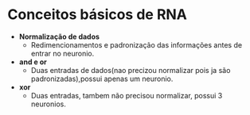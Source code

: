 # Conceitos básicos de RNA
- **Normalização de dados** 
  - Redimencionamentos e padronização das informações antes de entrar no neuronio.
- **and e or**
  - Duas entradas de dados(nao precizou normalizar pois ja são padronizadas),possui apenas um neuronio.
- **xor**
  - Duas entradas, tambem não precisou normalizar, possui 3 neuronios.
